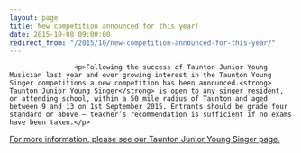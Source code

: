 ```yaml
---
layout: page
title: New competition announced for this year!
date: 2015-10-08 09:00:00
redirect_from: "/2015/10/new-competition-announced-for-this-year/"
---
```

<section>

                    
                    <p>Following the success of Taunton Junior Young Musician last year and ever growing interest in the Taunton Young Singer competitions a new competition has been announced.<strong> Taunton Junior Young Singer</strong> is open to any singer resident, or attending school, within a 50 mile radius of Taunton and aged between 9 and 13 on 1st September 2015. Entrants should be grade four standard or above – teacher’s recommendation is sufficient if no exams have been taken.</p>
<p><a href="http://www.tauntonfestival.org.uk/taunton-junior-young-singer/">For more information, please see our Taunton Junior Young Singer page.</a></p>

                
</section>
